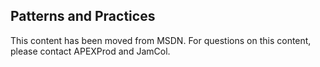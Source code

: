 ## Patterns and Practices
This content has been moved from MSDN. For questions on this content, please contact APEXProd and JamCol.
